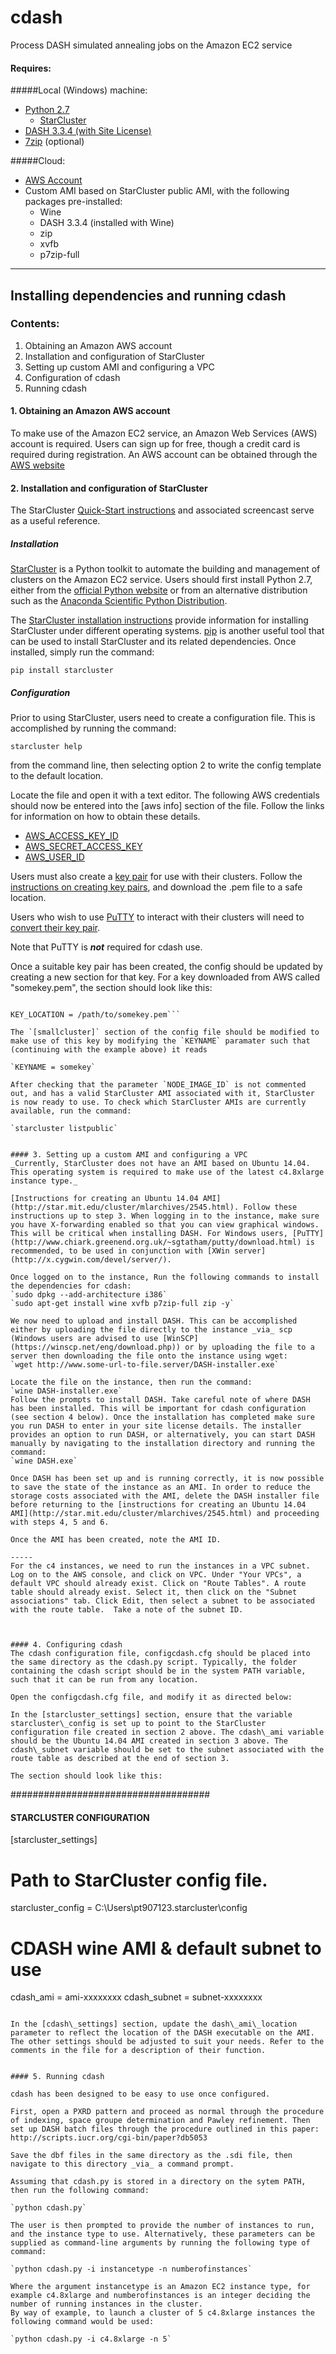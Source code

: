# cdash
Process DASH simulated annealing jobs on the Amazon EC2 service

#### Requires:
#####Local (Windows) machine:
- [Python 2.7](https://www.python.org/)
  - [StarCluster](http://star.mit.edu/cluster/)
- [DASH 3.3.4 (with Site License)](https://www.ccdc.cam.ac.uk/Solutions/PowderDiffraction/Pages/DASH.aspx)
- [7zip](http://www.7-zip.org/) (optional)

#####Cloud:
- [AWS Account](http://aws.amazon.com/)
- Custom AMI based on StarCluster public AMI, with the following packages pre-installed:
  - Wine
  - DASH 3.3.4 (installed with Wine)
  - zip
  - xvfb
  - p7zip-full


----------


## Installing dependencies and running cdash
### Contents:
1. Obtaining an Amazon AWS account
2. Installation and configuration of StarCluster
3. Setting up custom AMI and configuring a VPC
4. Configuration of cdash
5. Running cdash


#### 1. Obtaining an Amazon AWS account
To make use of the Amazon EC2 service, an Amazon Web Services (AWS) account is required. Users can sign up for free, though a credit card is required during registration. An AWS account can be obtained through the [AWS website](https://aws.amazon.com/)

#### 2. Installation and configuration of StarCluster

The StarCluster [Quick-Start instructions](http://star.mit.edu/cluster/docs/latest/quickstart.html) and associated screencast serve as a useful reference.

##### Installation
[StarCluster](http://star.mit.edu/cluster) is a Python toolkit to automate the building and management of clusters on the Amazon EC2 service.
Users should first install Python 2.7, either from the [official Python website](https://www.python.org/) or from an alternative distribution such as the [Anaconda Scientific Python Distribution](https://store.continuum.io/cshop/anaconda/).

The [StarCluster installation instructions](http://star.mit.edu/cluster/docs/latest/installation.html) provide information for installing StarCluster under different operating systems. [pip](https://pip.pypa.io/en/stable/installing.html#install-pip) is another useful tool that can be used to install StarCluster and its related dependencies. Once installed, simply run the command:

`pip install starcluster`

##### Configuration
Prior to using StarCluster, users need to create a configuration file. This is accomplished by running the command:

`starcluster help`

from the command line, then selecting option 2 to write the config template to the default location.

Locate the file and open it with a text editor. The following AWS credentials should now be entered into the [aws info] section of the file. Follow the links for information on how to obtain these details.

- [AWS_ACCESS_KEY_ID](http://docs.aws.amazon.com/AWSSimpleQueueService/latest/SQSGettingStartedGuide/AWSCredentials.html)
- [AWS_SECRET_ACCESS_KEY](http://docs.aws.amazon.com/AWSSimpleQueueService/latest/SQSGettingStartedGuide/AWSCredentials.html)
- [AWS_USER_ID](http://docs.aws.amazon.com/general/latest/gr/acct-identifiers.html)

Users must also create a [key pair](http://docs.aws.amazon.com/AWSEC2/latest/UserGuide/ec2-key-pairs.html) for use with their clusters. Follow the [instructions on creating key pairs](http://docs.aws.amazon.com/AWSEC2/latest/UserGuide/ec2-key-pairs.html#having-ec2-create-your-key-pair), and download the .pem file to a safe location.

Users who wish to use [PuTTY](http://www.chiark.greenend.org.uk/~sgtatham/putty/download.html) to interact with their clusters will need to [convert their key pair](http://docs.aws.amazon.com/AWSEC2/latest/UserGuide/get-set-up-for-amazon-ec2.html#prepare-for-putty).

Note that PuTTY is **_not_** required for cdash use.


Once a suitable key pair has been created, the config should be updated by creating a new section for that key. For a key downloaded from AWS called "somekey.pem", the section should look like this:

```[key somekey]

KEY_LOCATION = /path/to/somekey.pem```

The `[smallcluster]` section of the config file should be modified to make use of this key by modifying the `KEYNAME` paramater such that (continuing with the example above) it reads

`KEYNAME = somekey`

After checking that the parameter `NODE_IMAGE_ID` is not commented out, and has a valid StarCluster AMI associated with it, StarCluster is now ready to use. To check which StarCluster AMIs are currently available, run the command:

`starcluster listpublic`


#### 3. Setting up a custom AMI and configuring a VPC
_Currently, StarCluster does not have an AMI based on Ubuntu 14.04. This operating system is required to make use of the latest c4.8xlarge instance type._

[Instructions for creating an Ubuntu 14.04 AMI](http://star.mit.edu/cluster/mlarchives/2545.html). Follow these instructions up to step 3. When logging in to the instance, make sure you have X-forwarding enabled so that you can view graphical windows. This will be critical when installing DASH. For Windows users, [PuTTY](http://www.chiark.greenend.org.uk/~sgtatham/putty/download.html) is recommended, to be used in conjunction with [XWin server](http://x.cygwin.com/devel/server/).

Once logged on to the instance, Run the following commands to install the dependencies for cdash:
`sudo dpkg --add-architecture i386`
`sudo apt-get install wine xvfb p7zip-full zip -y`

We now need to upload and install DASH. This can be accomplished either by uploading the file directly to the instance _via_ scp (Windows users are advised to use [WinSCP](https://winscp.net/eng/download.php)) or by uploading the file to a server then downloading the file onto the instance using wget:
`wget http://www.some-url-to-file.server/DASH-installer.exe`

Locate the file on the instance, then run the command:
`wine DASH-installer.exe` 
Follow the prompts to install DASH. Take careful note of where DASH has been installed. This will be important for cdash configuration (see section 4 below). Once the installation has completed make sure you run DASH to enter in your site license details. The installer provides an option to run DASH, or alternatively, you can start DASH manually by navigating to the installation directory and running the command:
`wine DASH.exe`

Once DASH has been set up and is running correctly, it is now possible to save the state of the instance as an AMI. In order to reduce the storage costs associated with the AMI, delete the DASH installer file before returning to the [instructions for creating an Ubuntu 14.04 AMI](http://star.mit.edu/cluster/mlarchives/2545.html) and proceeding with steps 4, 5 and 6.

Once the AMI has been created, note the AMI ID.

-----
For the c4 instances, we need to run the instances in a VPC subnet. Log on to the AWS console, and click on VPC. Under "Your VPCs", a default VPC should already exist. Click on "Route Tables". A route table should already exist. Select it, then click on the "Subnet associations" tab. Click Edit, then select a subnet to be associated with the route table.  Take a note of the subnet ID. 



#### 4. Configuring cdash
The cdash configuration file, configcdash.cfg should be placed into the same directory as the cdash.py script. Typically, the folder containing the cdash script should be in the system PATH variable, such that it can be run from any location.

Open the configcdash.cfg file, and modify it as directed below:

In the [starcluster_settings] section, ensure that the variable starcluster\_config is set up to point to the StarCluster configuration file created in section 2 above. The cdash\_ami variable should be the Ubuntu 14.04 AMI created in section 3 above. The cdash\_subnet variable should be set to the subnet associated with the route table as described at the end of section 3.

The section should look like this:

```
####################################
#### STARCLUSTER CONFIGURATION #####
[starcluster_settings]

# Path to StarCluster config file.
starcluster_config = C:\Users\pt907123\.starcluster\config

# CDASH wine AMI & default subnet to use
cdash_ami = ami-xxxxxxxx
cdash_subnet = subnet-xxxxxxxx
```

In the [cdash\_settings] section, update the dash\_ami\_location parameter to reflect the location of the DASH executable on the AMI. The other settings should be adjusted to suit your needs. Refer to the comments in the file for a description of their function.


#### 5. Running cdash

cdash has been designed to be easy to use once configured.

First, open a PXRD pattern and proceed as normal through the procedure of indexing, space groupe determination and Pawley refinement. Then set up DASH batch files through the procedure outlined in this paper: http://scripts.iucr.org/cgi-bin/paper?db5053

Save the dbf files in the same directory as the .sdi file, then navigate to this directory _via_ a command prompt.

Assuming that cdash.py is stored in a directory on the sytem PATH, then run the following command:

`python cdash.py`

The user is then prompted to provide the number of instances to run, and the instance type to use. Alternatively, these parameters can be supplied as command-line arguments by running the following type of command:

`python cdash.py -i instancetype -n numberofinstances`

Where the argument instancetype is an Amazon EC2 instance type, for example c4.8xlarge and numberofinstances is an integer deciding the number of running instances in the cluster. 
By way of example, to launch a cluster of 5 c4.8xlarge instances the following command would be used:

`python cdash.py -i c4.8xlarge -n 5`


